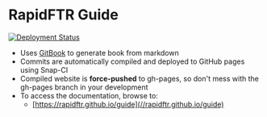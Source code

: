 # RapidFTR Guide

[![Deployment Status](https://snap-ci.com/rapidftr/guide/branch/master/build_image)](https://snap-ci.com/rapidftr/guide/branch/master)

* Uses [GitBook](//gitbook.io) to generate book from markdown
* Commits are automatically compiled and deployed to GitHub pages using Snap-CI
* Compiled website is **force-pushed** to gh-pages, so don't mess with the gh-pages branch in your development
* To access the documentation, browse to:
  * [https://rapidftr.github.io/guide](//rapidftr.github.io/guide)
